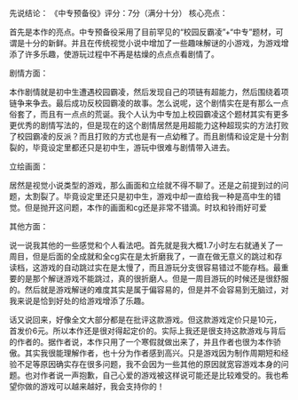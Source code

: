 先说结论：
《中专预备役》评分：7分（满分十分）
核心亮点：

首先是本作的亮点。中专预备役采用了目前罕见的“校园反霸凌”+“中专”题材，可谓是十分的新鲜。并且在传统视觉小说中增加了一些趣味解谜的小游戏，为游戏增添了许多乐趣，使游玩过程中不再是枯燥的点点点看剧情了。


剧情方面：

本作剧情就是初中生遭遇校园霸凌，然后发现自己的项链有超能力，然后围绕着项链争来争去。最后成功反校园霸凌的故事。怎么说呢，这个剧情实在是有那么一点俗套了，而且有一点点的荒诞。我个人认为中专加上校园霸凌这个题材其实有更多更优秀的剧情写法的，但是现在的这个剧情居然是用超能力这种超现实的方法打败了校园霸凌的反派？而且打败的方式也是有一点幼稚了。而且剧情和设定是十分割裂的，毕竟设定里都还只是初中生，游玩中很难与剧情带入进去。


立绘画面：

居然是视觉小说类型的游戏，那么画面和立绘就不得不聊了。还是之前提到过的问题，太割裂了。毕竟设定里还只是初中生，游戏中却一直给我一种是高中生的错觉。但是抛开这问题，本作的画面和cg还是非常不错滴。时玖和铃雨好可爱


其他方面：

说一说我其他的一些感觉和个人看法吧。首先就是我大概1.7小时左右就通关了一周目，但是后面的全成就和全cg实在是太折磨我了，一直在做无意义的跳过和存读档，这游戏的自动跳过实在是太慢了，而且游玩分支很容易错过不能存档。最重要的是那个解谜游戏不能跳过，真的很折磨人。但是一周目游玩的时候还是很舒服的。然后就是游戏解谜的难度其实是属于偏容易的，但是并不会容易到无脑过，对我来说是恰到好处的给游戏增添了乐趣。


话又说回来，好像全文大部分都是在批评这款游戏。但这款游戏定价只是10元，首发价6元。所以本作还是很对得起定价的。实际上我还是很支持这款游戏与背后的作者的。据作者说，本作只用了一个寒假就做出来了，并且作者也很为本作骄傲。其实我很能理解作者，也十分为作者感到高兴。只是游戏因为制作周期短和经验不足等原因确实存在很多问题，我不会因为一些其他的原因就宽容游戏本身的问题。也对作者说一声抱歉，自己心爱的游戏被这样说可能还是比较难受的。我也希望你做的游戏可以越来越好，我会支持你的！